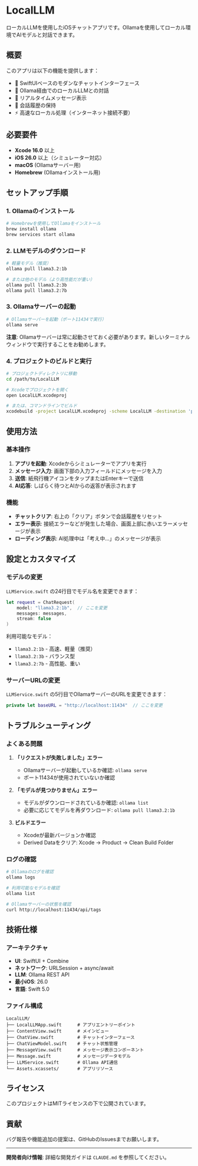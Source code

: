# LocalLLM

ローカルLLMを使用したiOSチャットアプリです。Ollamaを使用してローカル環境でAIモデルと対話できます。

## 概要

このアプリは以下の機能を提供します：

- 📱 SwiftUIベースのモダンなチャットインターフェース
- 🤖 Ollama経由でのローカルLLMとの対話
- 💬 リアルタイムメッセージ表示
- 📝 会話履歴の保持
- ⚡ 高速なローカル処理（インターネット接続不要）

## 必要要件

- **Xcode 16.0** 以上
- **iOS 26.0** 以上（シミュレーター対応）
- **macOS** (Ollamaサーバー用)
- **Homebrew** (Ollamaインストール用)

## セットアップ手順

### 1. Ollamaのインストール

```bash
# Homebrewを使用してOllamaをインストール
brew install ollama
brew services start ollama
```

### 2. LLMモデルのダウンロード

```bash
# 軽量モデル（推奨）
ollama pull llama3.2:1b

# または他のモデル（より高性能だが重い）
ollama pull llama3.2:3b
ollama pull llama3.2:7b
```

### 3. Ollamaサーバーの起動

```bash
# Ollamaサーバーを起動（ポート11434で実行）
ollama serve
```

**注意**: Ollamaサーバーは常に起動させておく必要があります。新しいターミナルウィンドウで実行することをお勧めします。

### 4. プロジェクトのビルドと実行

```bash
# プロジェクトディレクトリに移動
cd /path/to/LocalLLM

# Xcodeでプロジェクトを開く
open LocalLLM.xcodeproj

# または、コマンドラインでビルド
xcodebuild -project LocalLLM.xcodeproj -scheme LocalLLM -destination 'platform=iOS Simulator,name=iPhone 17' build
```

## 使用方法

### 基本操作

1. **アプリを起動**: Xcodeからシミュレーターでアプリを実行
2. **メッセージ入力**: 画面下部の入力フィールドにメッセージを入力
3. **送信**: 紙飛行機アイコンをタップまたはEnterキーで送信
4. **AI応答**: しばらく待つとAIからの返答が表示されます

### 機能

- **チャットクリア**: 右上の「クリア」ボタンで会話履歴をリセット
- **エラー表示**: 接続エラーなどが発生した場合、画面上部に赤いエラーメッセージが表示
- **ローディング表示**: AI処理中は「考え中...」のメッセージが表示

## 設定とカスタマイズ

### モデルの変更

`LLMService.swift` の24行目でモデル名を変更できます：

```swift
let request = ChatRequest(
    model: "llama3.2:1b",  // ここを変更
    messages: messages,
    stream: false
)
```

利用可能なモデル：
- `llama3.2:1b` - 高速、軽量（推奨）
- `llama3.2:3b` - バランス型
- `llama3.2:7b` - 高性能、重い

### サーバーURLの変更

`LLMService.swift` の5行目でOllamaサーバーのURLを変更できます：

```swift
private let baseURL = "http://localhost:11434"  // ここを変更
```

## トラブルシューティング

### よくある問題

1. **「リクエストが失敗しました」エラー**
   - Ollamaサーバーが起動しているか確認: `ollama serve`
   - ポート11434が使用されていないか確認

2. **「モデルが見つかりません」エラー**
   - モデルがダウンロードされているか確認: `ollama list`
   - 必要に応じてモデルを再ダウンロード: `ollama pull llama3.2:1b`

3. **ビルドエラー**
   - Xcodeが最新バージョンか確認
   - Derived Dataをクリア: Xcode → Product → Clean Build Folder

### ログの確認

```bash
# Ollamaのログを確認
ollama logs

# 利用可能なモデルを確認
ollama list

# Ollamaサーバーの状態を確認
curl http://localhost:11434/api/tags
```

## 技術仕様

### アーキテクチャ

- **UI**: SwiftUI + Combine
- **ネットワーク**: URLSession + async/await
- **LLM**: Ollama REST API
- **最小iOS**: 26.0
- **言語**: Swift 5.0

### ファイル構成

```
LocalLLM/
├── LocalLLMApp.swift      # アプリエントリーポイント
├── ContentView.swift      # メインビュー
├── ChatView.swift         # チャットインターフェース
├── ChatViewModel.swift    # チャット状態管理
├── MessageView.swift      # メッセージ表示コンポーネント
├── Message.swift          # メッセージデータモデル
├── LLMService.swift       # Ollama API通信
└── Assets.xcassets/       # アプリリソース
```

## ライセンス

このプロジェクトはMITライセンスの下で公開されています。

## 貢献

バグ報告や機能追加の提案は、GitHubのIssuesまでお願いします。

---

**開発者向け情報**: 詳細な開発ガイドは `CLAUDE.md` を参照してください。
